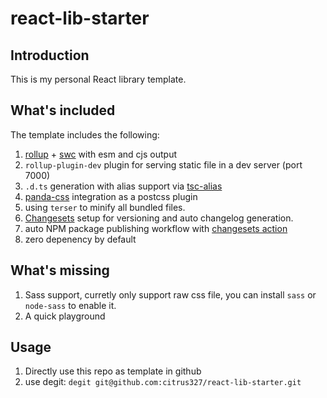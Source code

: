 # react-lib-starter

## Introduction

This is my personal React library template.

## What's included

The template includes the following:

1. [rollup](https://rollupjs.org/) + [swc](https://swc.rs/) with esm and cjs output
2. `rollup-plugin-dev` plugin for serving static file in a dev server (port 7000)
3. `.d.ts` generation with alias support via [tsc-alias](https://github.com/justkey007/tsc-alias)
4. [panda-css](https://panda-css.com/) integration as a postcss plugin
5. using `terser` to minify all bundled files.
6. [Changesets](https://github.com/changesets/changesets) setup for versioning and auto changelog generation.
7. auto NPM package publishing workflow with [changesets action](https://github.com/changesets/action)
8. zero depenency by default

## What's missing

1. Sass support, curretly only support raw css file, you can install `sass` or `node-sass` to enable it.
2. A quick playground

## Usage

1. Directly use this repo as template in github
2. use degit: `degit git@github.com:citrus327/react-lib-starter.git`
